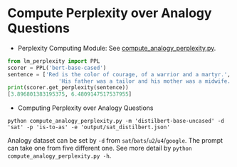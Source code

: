 # Compute Perplexity over Analogy Questions

- Perplexity Computing Module: See [compute_analogy_perplexity.py](./compute_analogy_perplexity.py).

```python
from lm_perplexity import PPL
scorer = PPL('bert-base-cased')
sentence = ['Red is the color of courage, of a warrior and a martyr.',
                'His father was a tailor and his mother was a midwife.',]
print(scorer.get_perplexity(sentence))
[3.896801383195375, 6.4809147517537955]
```

- Computing Perplexity over Analogy Questions
```shell
python compute_analogy_perplexity.py -m 'distilbert-base-uncased' -d 'sat' -p 'is-to-as' -e 'output/sat_distilbert.json'
```
Analogy dataset can be set by `-d` from `sat`/`bats`/`u2`/`u4`/`google`. The prompt can take one from five different one. See more detail by `python compute_analogy_perplexity.py -h`.